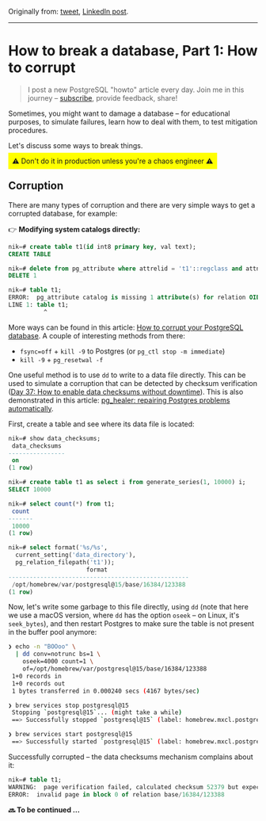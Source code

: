 Originally from: [tweet](https://twitter.com/samokhvalov/status/1720734029207732456), [LinkedIn post]().

---

# How to break a database, Part 1: How to corrupt

> I post a new PostgreSQL "howto" article every day. Join me in this
> journey – [subscribe](https://twitter.com/samokhvalov/), provide feedback, share!

Sometimes, you might want to damage a database – for educational purposes, to simulate failures, learn how to deal with
them, to test mitigation procedures.

Let's discuss some ways to break things.

<span style="padding: 1ex; background-color: yellow">
⚠️ Don't do it in production unless you're a chaos engineer ⚠️
</span>

## Corruption

There are many types of corruption and there are very simple ways to get a corrupted database, for example:

👉 **Modifying system catalogs directly:**

```sql
nik=# create table t1(id int8 primary key, val text);
CREATE TABLE

nik=# delete from pg_attribute where attrelid = 't1'::regclass and attname = 'val';
DELETE 1

nik=# table t1;
ERROR:  pg_attribute catalog is missing 1 attribute(s) for relation OID 107006
LINE 1: table t1;
          ^
```

More ways can be found in this article:
[How to corrupt your PostgreSQL database](https://cybertec-postgresql.com/en/how-to-corrupt-your-postgresql-database/).
A couple of interesting methods from there:

- `fsync=off` + `kill -9` to Postgres (or `pg_ctl stop -m immediate`)
- `kill -9` + `pg_resetwal -f`

One useful method is to use `dd` to write to a data file directly. This can be used to simulate a corruption that can be
detected by checksum verification
([Day 37: How to enable data checksums without downtime](0037_how_to_enable_data_checksums_without_downtime.md)). This
is also demonstrated in this article: 
[pg_healer: repairing Postgres problems automatically](https://endpointdev.com/blog/2016/09/pghealer-repairing-postgres-problems/).

First, create a table and see where its data file is located:

```sql
nik=# show data_checksums;
 data_checksums
----------------
 on
(1 row)

nik=# create table t1 as select i from generate_series(1, 10000) i;
SELECT 10000

nik=# select count(*) from t1;
 count
-------
 10000
(1 row)

nik=# select format('%s/%s',
  current_setting('data_directory'),
  pg_relation_filepath('t1'));
                      format
---------------------------------------------------
 /opt/homebrew/var/postgresql@15/base/16384/123388
(1 row)
```

Now, let's write some garbage to this file directly, using `dd` (note that here we use a macOS version, where `dd` has
the option `oseek` – on Linux, it's `seek_bytes`), and then restart Postgres to make sure the table is not present in
the buffer pool anymore:

```bash
❯ echo -n "BOOoo" \
  | dd conv=notrunc bs=1 \
    oseek=4000 count=1 \
    of=/opt/homebrew/var/postgresql@15/base/16384/123388
 1+0 records in
 1+0 records out
 1 bytes transferred in 0.000240 secs (4167 bytes/sec)

❯ brew services stop postgresql@15
 Stopping `postgresql@15`... (might take a while)
 ==> Successfully stopped `postgresql@15` (label: homebrew.mxcl.postgresql@15)

❯ brew services start postgresql@15
 ==> Successfully started `postgresql@15` (label: homebrew.mxcl.postgresql@15)
```

Successfully corrupted – the data checksums mechanism complains about it:

```sql
nik=# table t1;
WARNING:  page verification failed, calculated checksum 52379 but expected 35499
ERROR:  invalid page in block 0 of relation base/16384/123388
```

**🔜 To be continued ...**
